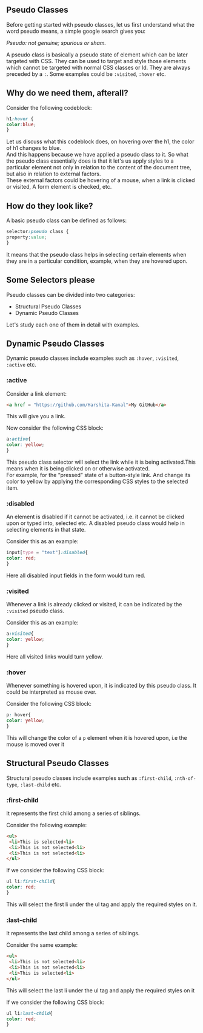 ## Pseudo Classes
Before getting started with pseudo classes, let us first understand what the word pseudo means,
a simple google search gives you: <br/>

 *Pseudo: not genuine; spurious or sham.* <br/>

A pseudo class is basically a pseudo state of element which can be later targeted with CSS.
They can be used to target and style those elements which cannot be targeted with normal CSS classes or Id.
They are always preceded by a `:`. Some examples could be `:visited`, `:hover` etc.

## Why do we need them, afterall?
Consider the following codeblock: <br/>
```css
h1:hover {
color:blue;
}
```
Let us discuss what this codeblock does, on hovering over the h1, the color of 
h1 changes to blue.<br/>
And this happens because we have applied a pseudo class to it.
So what the pseudo class essentially does is that it let's us apply styles to a particular element
 not only in relation to the content of the document tree, but also in relation to external factors.
<br/>
These external factors could be hovering of a mouse, when a link is clicked or visited, 
A form element is checked, etc.

## How do they look like?
A basic pseudo class can be defined as follows:
```css
selector:pseudo class {
property:value;
}
```
It means that the pseudo class helps in selecting certain elements when they are in a particular condition, 
example, when they are hovered upon.

## Some Selectors please
Pseudo classes can be divided into two categories:
* Structural Pseudo Classes
* Dynamic Pseudo Classes <br/>

Let's study each one of them in detail with examples.

## Dynamic Pseudo Classes
Dynamic pseudo classes include examples such as `:hover`, `:visited`, `:active` etc.
### :active
Consider a link element:
```html
<a href = "https://github.com/Harshita-Kanal">My GitHub</a>
```
This will give you a link.

Now consider the following CSS block:
```css
a:active{
color: yellow;
}
```
This pseudo class selector will select the link while it is being activated.This means when it is being clicked on
or otherwise activated. <br/> For example, for the “pressed” state of a button-style link.
And change its color to yellow by applying the corresponding CSS styles to the selected item.


### :disabled
An element is disabled if it cannot be activated, i.e. it cannot be clicked upon or typed into, selected etc.
A disabled pseudo class would help in selecting elements in that state.

Consider this as an example:
```css
input[type = "text"]:disabled{
color: red;
}
```
Here all disabled input fields in the form would turn red.

### :visited
Whenever a link is already clicked or visited, it can be indicated by the `:visited` 
pseudo class.

Consider this as an example:
```css
a:visited{
color: yellow;
}
```
Here all visited links would turn yellow.

### :hover
Whenever something is hovered upon, it is indicated by this pseudo class.
It could be interpreted as mouse over. <br/>

Consider the following CSS block:
```css
p: hover{
color: yellow;
}
```
This will change the color of a `p` element when it is hovered upon, i.e the 
mouse is moved over it



## Structural Pseudo Classes
Structural pseudo classes include examples such as  `:first-child`,
`:nth-of-type`, `:last-child` etc.

### :first-child
It represents the first child among a series of siblings.

Consider the following example:
```html
<ul>
 <li>This is selected<li>
 <li>This is not selected<li>
 <li>This is not selected<li>
</ul>
```
If we consider the following CSS block:
```css
ul li:first-child{
color: red;
}
```
This will select the first li under the ul tag and apply the
required styles on it.

### :last-child
It represents the last child among a series of siblings.

Consider the same example:
```html
<ul>
 <li>This is not selected<li>
 <li>This is not selected<li>
 <li>This is selected<li>
</ul>
```
This will select the last li under the ul tag and apply the
required styles on it

If we consider the following CSS block:
```css
ul li:last-child{
color: red;
}
```













